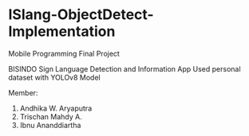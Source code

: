 # ISlang-ObjectDetect-Implementation
 
Mobile Programming Final Project

BISINDO Sign Language Detection and Information App
Used personal dataset with YOLOv8 Model

Member: 
1. Andhika W. Aryaputra
2. Trischan Mahdy A.
3. Ibnu Ananddiartha
